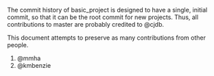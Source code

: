 The commit history of basic_project is designed to have a single, initial commit, so that it can be
the root commit for new projects. Thus, all contributions to master are probably credited to @cjdb.

This document attempts to preserve as many contributions from other people.

1. @mmha
2. @kmbenzie
